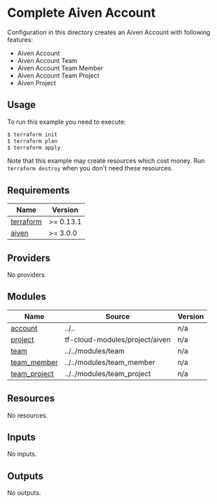 # Complete Aiven Account

Configuration in this directory creates an Aiven Account with following features:

- Aiven Account
- Aiven Account Team
- Aiven Account Team Member
- Aiven Account Team Project
- Aiven Project

## Usage

To run this example you need to execute:

```bash
$ terraform init
$ terraform plan
$ terraform apply
```

Note that this example may create resources which cost money. Run `terraform destroy` when you don't need these resources.

<!-- BEGIN_TF_DOCS -->
## Requirements

| Name | Version |
|------|---------|
| <a name="requirement_terraform"></a> [terraform](#requirement\_terraform) | >= 0.13.1 |
| <a name="requirement_aiven"></a> [aiven](#requirement\_aiven) | >= 3.0.0 |

## Providers

No providers.

## Modules

| Name | Source | Version |
|------|--------|---------|
| <a name="module_account"></a> [account](#module\_account) | ../.. | n/a |
| <a name="module_project"></a> [project](#module\_project) | tf-cloud-modules/project/aiven | n/a |
| <a name="module_team"></a> [team](#module\_team) | ../../modules/team | n/a |
| <a name="module_team_member"></a> [team\_member](#module\_team\_member) | ../../modules/team_member | n/a |
| <a name="module_team_project"></a> [team\_project](#module\_team\_project) | ../../modules/team_project | n/a |

## Resources

No resources.

## Inputs

No inputs.

## Outputs

No outputs.
<!-- END_TF_DOCS -->